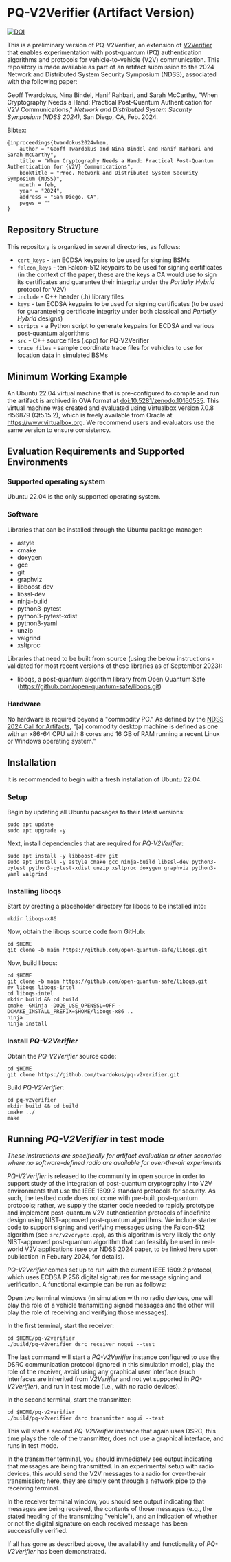 # PQ-V2Verifier (Artifact Version)

[![DOI](https://zenodo.org/badge/DOI/10.5281/zenodo.10158025.svg)](https://doi.org/10.5281/zenodo.10158025)

This is a preliminary version of PQ-V2Verifier, an extension of [V2Verifier](https://github.com/twardokus/v2verifier) 
that enables experimentation with post-quantum (PQ) authentication algorithms and protocols for vehicle-to-vehicle (V2V)
communication. This repository is made available as part of an artifact submission to the 2024 Network and Distributed 
System Security Symposium (NDSS), associated with the following paper:

Geoff Twardokus, Nina Bindel, Hanif Rahbari, and Sarah McCarthy, "When Cryptography Needs a Hand: Practical Post-Quantum Authentication for V2V Communications," _Network and Distributed System Security Symposium (NDSS 2024)_, San Diego, CA, Feb. 2024.

Bibtex:

    @inproceedings{twardokus2024when,
        author = "Geoff Twardokus and Nina Bindel and Hanif Rahbari and Sarah McCarthy",
        title = "When Cryptography Needs a Hand: Practical Post-Quantum Authentication for {V2V} Communications",
        booktitle = "Proc. Network and Distributed System Security Symposium (NDSS)",
        month = feb,
        year = "2024",
        address = "San Diego, CA",
        pages = ""
    }

## Repository Structure
This repository is organized in several directories, as follows:

- `cert_keys` - ten ECDSA keypairs to be used for signing BSMs
- `falcon_keys` - ten Falcon-512 keypairs to be used for signing certificates (in the context of the paper,
these are the keys a CA would use to sign its certificates and guarantee their integrity under the _Partially Hybrid_
protocol for V2V)
- `include` - C++ header (.h) library files
- `keys` - ten ECDSA keypairs to be used for signing certificates (to be used for guaranteeing certificate integrity
under both classical and _Partially Hybrid_ designs)
- `scripts` - a Python script to generate keypairs for ECDSA and various post-quantum algorithms
- `src` - C++ source files (.cpp) for PQ-V2Verifier
- `trace_files` - sample coordinate trace files for vehicles to use for location data in simulated BSMs

## Minimum Working Example
An Ubuntu 22.04 virtual machine that is pre-configured to compile and run the artifact is archived in OVA format
at [doi:10.5281/zenodo.10160535](https://doi.org/10.5281/zenodo.10160535). This virtual machine was
created and evaluated using Virtualbox version 7.0.8 r156879 (Qt5.15.2), which is freely available from Oracle at
https://www.virtualbox.org. We recommend users and evaluators use the same version to ensure consistency.

## Evaluation Requirements and Supported Environments

### Supported operating system
Ubuntu 22.04 is the only supported operating system.

### Software
Libraries that can be installed through the Ubuntu package manager:
- astyle
- cmake
- doxygen
- gcc
- git
- graphviz
- libboost-dev
- libssl-dev
- ninja-build
- python3-pytest 
- python3-pytest-xdist 
- python3-yaml
- unzip 
- valgrind
- xsltproc

Libraries that need to be built from source (using the below instructions - validated for most recent versions
of these libraries as of September 2023):
- liboqs, a post-quantum algorithm library from Open Quantum Safe (https://github.com/open-quantum-safe/liboqs.git)

### Hardware
No hardware is required beyond a "commodity PC." As defined by the
[NDSS 2024 Call for Artifacts](https://web.archive.org/web/20230930035437/https://secartifacts.github.io/ndss2024/call),
"[a] commodity desktop machine is defined as one with an x86-64 CPU with 8 cores and 16 GB of RAM running a recent Linux
or Windows operating system."


## Installation
It is recommended to begin with a fresh installation of Ubuntu 22.04.

### Setup
Begin by updating all Ubuntu packages to their latest versions:

    sudo apt update
    sudo apt upgrade -y

Next, install dependencies that are required for *PQ-V2Verifier*:

    sudo apt install -y libboost-dev git
    sudo apt install -y astyle cmake gcc ninja-build libssl-dev python3-pytest python3-pytest-xdist unzip xsltproc doxygen graphviz python3-yaml valgrind

### Installing liboqs

Start by creating a placeholder directory for liboqs to be installed into:

    mkdir liboqs-x86

Now, obtain the liboqs source code from GitHub:

    cd $HOME
    git clone -b main https://github.com/open-quantum-safe/liboqs.git

Now, build liboqs:

    cd $HOME
    git clone -b main https://github.com/open-quantum-safe/liboqs.git
    mv liboqs liboqs-intel
    cd liboqs-intel
    mkdir build && cd build
    cmake -GNinja -DOQS_USE_OPENSSL=OFF -DCMAKE_INSTALL_PREFIX=$HOME/liboqs-x86 ..
    ninja
    ninja install

### Install *PQ-V2Verifier*

Obtain the *PQ-V2Verifier* source code:

    cd $HOME
    git clone https://github.com/twardokus/pq-v2verifier.git

  Build *PQ-V2Verifier*:

    cd pq-v2verifier
    mkdir build && cd build
    cmake ../
    make

## Running *PQ-V2Verifier* in test mode 
*These instructions are specifically for artifact evaluation or other scenarios where no software-defined radio are available 
for over-the-air experiments*

*PQ-V2Verifier* is released to the community in open source in order to support study of the integration of post-quantum cryptography into V2V
environments that use the IEEE 1609.2 standard protocols for security. As such, the testbed code does not come with pre-built post-quantum protocols;
rather, we supply the starter code needed to rapidly prototype and implement post-quantum V2V authentication protocols of indefinite design using
NIST-approved post-quantum algorithms. We include starter code to support signing and verifying messages using the Falcon-512
algorithm (see `src/v2vcrypto.cpp`), as this algorithm is very likely the only NIST-approved post-quantum algorithm that can feasibly 
be used in real-world V2V applications (see our NDSS 2024 paper, to be linked here upon publication in Feburary 2024, for details).

*PQ-V2Verifier* comes set up to run with the current IEEE 1609.2 protocol, which uses ECDSA P.256 digital signatures for message signing and
verification. A functional example can be run as follows:

Open two terminal windows (in simulation with no radio devices, one will play the role of a vehicle transmitting signed messages and the other 
will play the role of receiving and verifying those messages).

In the first terminal, start the receiver:

    cd $HOME/pq-v2verifier
    ./build/pq-v2verifier dsrc receiver nogui --test

The last command will start a *PQ-V2Verifier* instance configured to use the DSRC communication protocol (ignored in this simulation mode), play the role of the receiver, avoid using any graphical user interface (such interfaces are inherited from *V2Verifier* and not yet supported in *PQ-V2Verifier*), and run in test mode (i.e., with no radio devices).

In the second terminal, start the transmitter:

    cd $HOME/pq-v2verifier
    ./build/pq-v2verifier dsrc transmitter nogui --test

This will start a second *PQ-V2Verifier* instance that again uses DSRC, this time plays the role of the transmitter, does not use a graphical interface, and runs in test mode.

In the transmitter terminal, you should immediately see output indicating that messages are being transmitted. In an experimental setup with radio devices, this would send the V2V messages to a radio for over-the-air transmission; here, they are simply sent through a network pipe to the receiving terminal.

In the receiver terminal window, you should see output indicating that messages are being received, the contents of those messages (e.g., the stated heading of the transmitting "vehicle"), and an indication of whether or not the digital signature on each received message has been successfully verified.

If all has gone as described above, the availability and functionality of *PQ-V2Verifier* has been demonstrated. 
